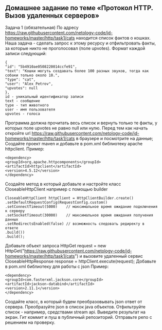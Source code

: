 ## Домашнее задание по теме «Протокол HTTP. Вызов удаленных серверов»
Задача 1 (обязательная)
По адресу https://raw.githubusercontent.com/netology-code/jd-homeworks/master/http/task1/cats находится
список фактов о кошках. Наша задача - сделать запрос к этому ресурсу и отфильтровать факты, за которые 
никто не проголосовал (поле upvotes). Формат каждой записи следующий:

    {
    "id": "5b4910ae0508220014ccfe91",
    "text": "Кошки могуть создавать более 100 разных звуков, тогда как собаки только около 10.",
    "type": "cat",
    "user": "Alex Petrov",
    "upvotes": null
    },
    id - уникальный идентификатор записи
    text - сообщение
    type - тип животного
    user - имя пользователя
    upvotes - голоса

Программа должна прочитать весь список и вернуть только те факты, у которых поле upvotes не равно null или нулю.
Перед тем как начать откройте url https://raw.githubusercontent.com/netology-code/jd-homeworks/master/http/task1/cats 
в браузере и посмотрите на данные;
Создайте проект maven и добавьте в pom.xml библиотеку apache httpclient.
Пример:

    <dependency>
    <groupId>org.apache.httpcomponents</groupId>
    <artifactId>httpclient</artifactId>
    <version>4.5.12</version>
    </dependency>

Создайте метод в который добавьте и настройте класс CloseableHttpClient например с помощью builder

    CloseableHttpClient httpClient = HttpClientBuilder.create()
    .setDefaultRequestConfig(RequestConfig.custom()
    .setConnectTimeout(5000)    // максимальное время ожидание подключения к серверу
    .setSocketTimeout(30000)    // максимальное время ожидания получения данных
    .setRedirectsEnabled(false) // возможность следовать редиректу в ответе
    .build())
    .build();

Добавьте объект запроса HttpGet request = new HttpGet("https://raw.githubusercontent.com/netology-code/jd-homeworks/master/http/task1/cats")
и вызовите удаленный сервис CloseableHttpResponse response = httpClient.execute(request);
Добавьте в pom.xml библиотеку для работы с json
Пример:

    <dependency>
    <groupId>com.fasterxml.jackson.core</groupId>
    <artifactId>jackson-databind</artifactId>
    <version>2.11.1</version>
    </dependency>

Создайте класс, в который будем преобразовывать json ответ от сервера. 
Преобразуйте json в список java объектов. Отфильтруйте список - например, средствами stream api. Выведите результат на экран.
Гит коммит и пуш в публичный репозиторий. Отправьте репо с решением на проверку.